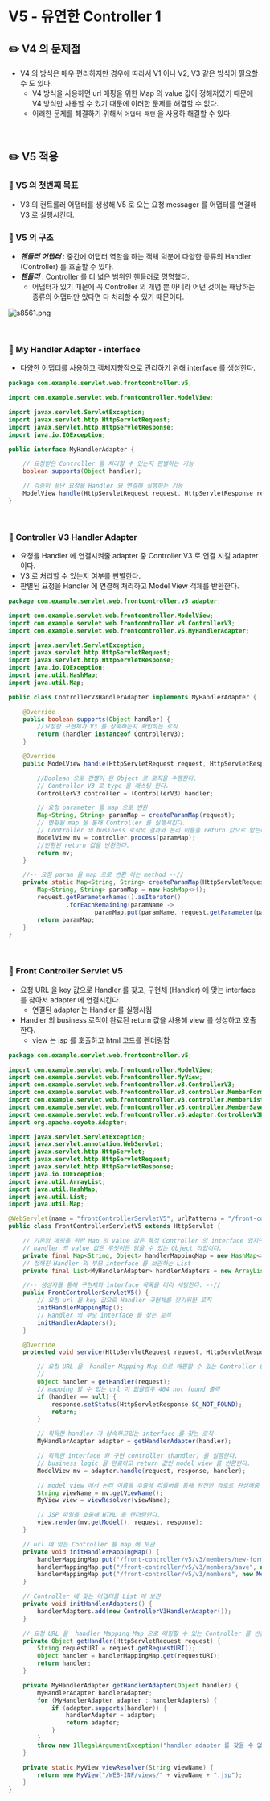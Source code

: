 # V5 - 유연한 Controller 1

## ✏️ V4 의 문제점

- V4 의 방식은 매우 편리하지만 경우에 따라서 V1 이나 V2, V3 같은 방식이 필요할 수 도 있다.
    - V4 방식을 사용하면 url 매핑을 위한 Map 의 value 값이 정해저있기 때문에 V4 방식만 사용할 수 있기 때문에 이러한 문제를 해결할 수 없다.
    - 이러한 문제를 해결하기 위해서 `어댑터 패턴` 을 사용하 해결할 수 있다.

<br>

## ✏️ V5 적용

### 📍 V5 의 첫번째 목표

- V3 의 컨트롤러 어댑터를 생성해 V5 로 오는 요청 messager 를 어댑터를 연결해 V3 로 실행시킨다.

### 📍 V5 의 구조

- ***핸들러 어댑터*** : 중간에 어댑터 역할을 하는 객체 덕분에 다양한 종류의 Handler (Controller) 를 호출할 수 있다.
- ***핸들러*** : Controller 를 더 넓은 범위인 핸들러로 명명했다.
    - 어댑터가 있기 때문에 꼭 Controller 의 개념 뿐 아니라 어떤 것이든 해당하는 종류의 어댑터만 있다면 다 처리할 수 있기 때문이다.

![s8561.png](V5%20-%20%E1%84%8B%E1%85%B2%E1%84%8B%E1%85%A7%E1%86%AB%E1%84%92%E1%85%A1%E1%86%AB%20Controller%201%20987e624e054042959dfaeb5a0e7f0e54/s8561.png)

<br>

### 📍 My Handler Adapter - interface

- 다양한 어댑터를 사용하고 객체지향적으로 관리하기 위해 interface 를 생성한다.

```java
package com.example.servlet.web.frontcontroller.v5;

import com.example.servlet.web.frontcontroller.ModelView;

import javax.servlet.ServletException;
import javax.servlet.http.HttpServletRequest;
import javax.servlet.http.HttpServletResponse;
import java.io.IOException;

public interface MyHandlerAdapter {

    // 요청받은 Controller 를 처리할 수 있는지 판별하는 기능
    boolean supports(Object handler);

    // 검증이 끝난 요청을 Handler 와 연결해 실행하는 기능
    ModelView handle(HttpServletRequest request, HttpServletResponse response, Object handler) throws ServletException, IOException;
}
```

<br>

### 📍 Controller V3 Handler Adapter

- 요청을 Handler 에 연결시켜줄 adapter 중 Controller V3 로 연결 시킬 adapter 이다.
- V3 로 처리할 수 있는지 여부를 판별한다.
- 판별된 요청을 Handler 에 연결해 처리하고 Model View 객체를 반환한다.

```java
package com.example.servlet.web.frontcontroller.v5.adapter;

import com.example.servlet.web.frontcontroller.ModelView;
import com.example.servlet.web.frontcontroller.v3.ControllerV3;
import com.example.servlet.web.frontcontroller.v5.MyHandlerAdapter;

import javax.servlet.ServletException;
import javax.servlet.http.HttpServletRequest;
import javax.servlet.http.HttpServletResponse;
import java.io.IOException;
import java.util.HashMap;
import java.util.Map;

public class ControllerV3HandlerAdapter implements MyHandlerAdapter {

    @Override
    public boolean supports(Object handler) {
        //요청한 구현체가 V3 를 상속하는지 확인하는 로직
        return (handler instanceof ControllerV3);
    }

    @Override
    public ModelView handle(HttpServletRequest request, HttpServletResponse response, Object handler) throws ServletException, IOException {

        //Boolean 으로 판별이 된 Object 로 로직을 수행한다.
        // Controller V3 로 type 을 캐스팅 한다.
        ControllerV3 controller = (ControllerV3) handler;

        // 요청 parameter 를 map 으로 변환
        Map<String, String> paramMap = createParamMap(request);
        // 변환된 map 을 통해 Controller 를 실행시킨다.
        // Controller 의 business 로직의 결과와 논리 이름을 return 값으로 받는다.
        ModelView mv = controller.process(paramMap);
        //반환된 return 값을 반환한다.
        return mv;
    }

    //-- 요쳥 param 을 map 으로 변환 하는 method --//
    private static Map<String, String> createParamMap(HttpServletRequest request) {
        Map<String, String> paramMap = new HashMap<>();
        request.getParameterNames().asIterator()
                .forEachRemaining(paramName ->
                        paramMap.put(paramName, request.getParameter(paramName)));
        return paramMap;
    }
}
```

<br>

### 📍 Front Controller Servlet V5

- 요청 URL 을  key 값으로 Handler 를 찾고, 구현체 (Handler) 에 맞는 interface 를 찾아서 adapter 에 연결시킨다.
    - 연결된 adapter 는 Handler 를 실행시킴
- Handler 의 business 로직이 완료된 return 값을 사용해 view 를 생성하고 호출한다.
    - view 는 jsp 를 호출하고 html 코드를 렌더링함

```java
package com.example.servlet.web.frontcontroller.v5;

import com.example.servlet.web.frontcontroller.ModelView;
import com.example.servlet.web.frontcontroller.MyView;
import com.example.servlet.web.frontcontroller.v3.ControllerV3;
import com.example.servlet.web.frontcontroller.v3.controller.MemberFormControllerV3;
import com.example.servlet.web.frontcontroller.v3.controller.MemberListControllerV3;
import com.example.servlet.web.frontcontroller.v3.controller.MemberSaveControllerV3;
import com.example.servlet.web.frontcontroller.v5.adapter.ControllerV3HandlerAdapter;
import org.apache.coyote.Adapter;

import javax.servlet.ServletException;
import javax.servlet.annotation.WebServlet;
import javax.servlet.http.HttpServlet;
import javax.servlet.http.HttpServletRequest;
import javax.servlet.http.HttpServletResponse;
import java.io.IOException;
import java.util.ArrayList;
import java.util.HashMap;
import java.util.List;
import java.util.Map;

@WebServlet(name = "frontControllerServletV5", urlPatterns = "/front-controller/v5/*")
public class FrontControllerServletV5 extends HttpServlet {

    // 기존의 매핑을 위한 Map 의 value 값은 특정 Controller 의 interface 였지만,
    // handler 의 value 값은 무엇이든 담을 수 있는 Object 타입이다.
    private final Map<String, Object> handlerMappingMap = new HashMap<>();
    // 정해진 Handler 의 부모 interface 를 보관하는 List
    private final List<MyHandlerAdapter> handlerAdapters = new ArrayList<>();

    //-- 생성자를 통해 구현체와 interface 목록을 미리 세팅한다. --//
    public FrontControllerServletV5() {
        // 요청 url 을 key 값으로 Handler 구현체를 찾기위한 로직
        initHandlerMappingMap();
        // Handler 의 부모 interface 를 찾는 로직
        initHandlerAdapters();
    }

    @Override
    protected void service(HttpServletRequest request, HttpServletResponse response) throws ServletException, IOException {

        // 요청 URL 을  handler Mapping Map 으로 매핑할 수 있는 Controller (handler) 를 생성해줌
        // 
        Object handler = getHandler(request);
        // mapping 할 수 있는 url 이 없을경우 404 not found 출력
        if (handler == null) {
            response.setStatus(HttpServletResponse.SC_NOT_FOUND);
            return;
        }

        // 획득한 handler 가 상속하고있는 interface 를 찾는 로직
        MyHandlerAdapter adapter = getHandlerAdapter(handler);

        // 획득한 interface 와 구현 controller (handler) 를 실행한다.
        // business logic 을 완료하고 return 값인 model view 를 반환한다.
        ModelView mv = adapter.handle(request, response, handler);

        // model view 에서 논리 이름을 추출해 리졸버를 통해 완전한 경로로 완성해줌
        String viewName = mv.getViewName();
        MyView view = viewResolver(viewName);

        // JSP 파일을 호출해 HTML 을 랜더링한다.
        view.render(mv.getModel(), request, response);
    }

    // url 에 맞는 Controller 를 map 에 보관
    private void initHandlerMappingMap() {
        handlerMappingMap.put("/front-controller/v5/v3/members/new-form", new MemberFormControllerV3());
        handlerMappingMap.put("/front-controller/v5/v3/members/save", new MemberSaveControllerV3());
        handlerMappingMap.put("/front-controller/v5/v3/members", new MemberListControllerV3());
    }

    // Controller 에 맞는 어댑터를 List 에 보관
    private void initHandlerAdapters() {
        handlerAdapters.add(new ControllerV3HandlerAdapter());
    }

    // 요청 URL 을  handler Mapping Map 으로 매핑할 수 있는 Controller 를 반환하는 method
    private Object getHandler(HttpServletRequest request) {
        String requestURI = request.getRequestURI();
        Object handler = handlerMappingMap.get(requestURI);
        return handler;
    }

    private MyHandlerAdapter getHandlerAdapter(Object handler) {
        MyHandlerAdapter handlerAdapter;
        for (MyHandlerAdapter adapter : handlerAdapters) {
            if (adapter.supports(handler)) {
                handlerAdapter = adapter;
                return adapter;
            }
        }
        throw new IllegalArgumentException("handler adapter 를 찾을 수 없습니다.");
    }

    private static MyView viewResolver(String viewName) {
        return new MyView("/WEB-INF/views/" + viewName + ".jsp");
    }
}
```

<br>